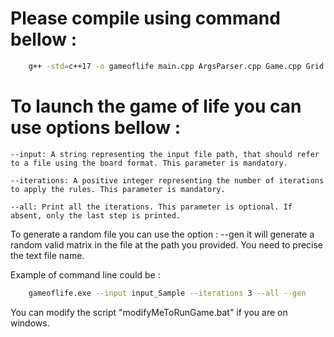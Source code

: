 
# Please compile using command bellow :

```bash
    g++ -std=c++17 -o gameoflife main.cpp ArgsParser.cpp Game.cpp Grid.cpp inputParser.cpp rules.cpp

```
# To launch the game of life you can use options bellow : 

    --input: A string representing the input file path, that should refer to a file using the board format. This parameter is mandatory.

    --iterations: A positive integer representing the number of iterations to apply the rules. This parameter is mandatory.

    --all: Print all the iterations. This parameter is optional. If absent, only the last step is printed.

 To generate a random file you can use the option :
    --gen it will generate a random valid matrix in the file at the path you provided. You need to precise the text file name. 

 Example of command line could be : 
 
```bash
    gameoflife.exe --input input_Sample --iterations 3 --all --gen
```
 You can modify the script "modifyMeToRunGame.bat" if you are on windows.  